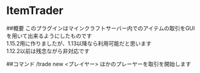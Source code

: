 # ItemTrader

##概要
このプラグインはマインクラフトサーバー内でのアイテムの取引をGUIを用いて出来るようにしたものです  
1.15.2用に作りましたが、1.13以降なら利用可能だと思います  
1.12.2以前は残念ながら非対応です  

##コマンド
/trade new <プレイヤー>
 ほかのプレーヤーを取引を開始します
 
